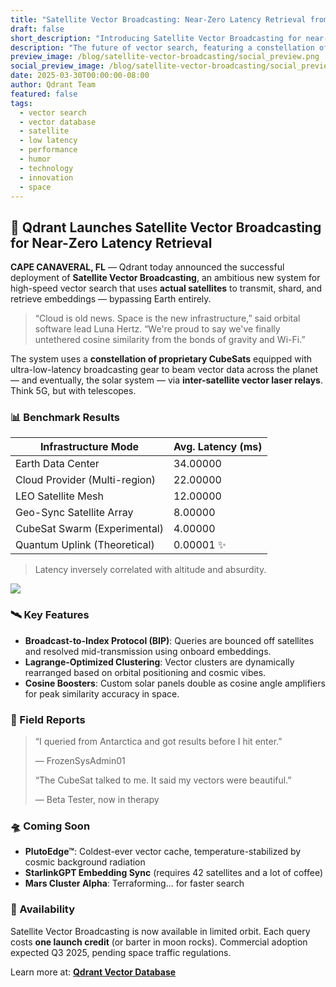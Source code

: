 ```yaml
---
title: "Satellite Vector Broadcasting: Near-Zero Latency Retrieval from Space"
draft: false
short_description: "Introducing Satellite Vector Broadcasting for near-zero latency vector search using actual satellites."
description: "The future of vector search, featuring a constellation of CubeSats for ultra-low-latency vector retrieval. Complete with benchmark results and field reports from our beta testers."
preview_image: /blog/satellite-vector-broadcasting/social_preview.png
social_preview_image: /blog/satellite-vector-broadcasting/social_preview.png
date: 2025-03-30T00:00:00-08:00
author: Qdrant Team
featured: false
tags:
  - vector search
  - vector database
  - satellite
  - low latency
  - performance
  - humor
  - technology
  - innovation
  - space
---
```


## 📡 Qdrant Launches Satellite Vector Broadcasting for Near-Zero Latency Retrieval

**CAPE CANAVERAL, FL** — Qdrant today announced the successful deployment of **Satellite Vector Broadcasting**, an ambitious new system for high-speed vector search that uses **actual satellites** to transmit, shard, and retrieve embeddings — bypassing Earth entirely.

> “Cloud is old news. Space is the new infrastructure,” said orbital software lead Luna Hertz. “We're proud to say we've finally untethered cosine similarity from the bonds of gravity and Wi-Fi.”
> 

The system uses a **constellation of proprietary CubeSats** equipped with ultra-low-latency broadcasting gear to beam vector data across the planet — and eventually, the solar system — via **inter-satellite vector laser relays**. Think 5G, but with telescopes.

### 📊 Benchmark Results

| **Infrastructure Mode** | **Avg. Latency (ms)** |
| --- | --- |
| Earth Data Center | 34.00000 |
| Cloud Provider (Multi-region) | 22.00000 |
| LEO Satellite Mesh | 12.00000 |
| Geo-Sync Satellite Array | 8.00000 |
| CubeSat Swarm (Experimental) | 4.00000 |
| Quantum Uplink (Theoretical) | 0.00001 ✨ |

> Latency inversely correlated with altitude and absurdity.
> 

![](/blog/satellite-vector-broadcasting/image2.png)

### 🛰 Key Features

- **Broadcast-to-Index Protocol (BIP)**: Queries are bounced off satellites and resolved mid-transmission using onboard embeddings.
- **Lagrange-Optimized Clustering**: Vector clusters are dynamically rearranged based on orbital positioning and cosmic vibes.
- **Cosine Boosters**: Custom solar panels double as cosine angle amplifiers for peak similarity accuracy in space.

### 💬 Field Reports

> “I queried from Antarctica and got results before I hit enter.”
> 
> 
> — FrozenSysAdmin01
> 
> “The CubeSat talked to me. It said my vectors were beautiful.”
> 
> — Beta Tester, now in therapy
> 

### 🛸 Coming Soon

- **PlutoEdge™**: Coldest-ever vector cache, temperature-stabilized by cosmic background radiation
- **StarlinkGPT Embedding Sync** (requires 42 satellites and a lot of coffee)
- **Mars Cluster Alpha**: Terraforming... for faster search

### 📡 Availability

Satellite Vector Broadcasting is now available in limited orbit. Each query costs **one launch credit** (or barter in moon rocks). Commercial adoption expected Q3 2025, pending space traffic regulations.

Learn more at: [**Qdrant Vector Database**](https://qdrant.tech/qdrant-vector-database/)